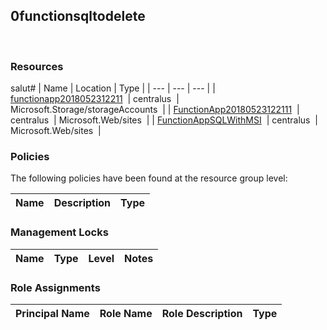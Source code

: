 
## 0functionsqltodelete 
 
### Resources

salut#
| Name | Location | Type |
| --- | --- | --- |
| [functionapp2018052312211](functionapp2018052312211--652318646.md)  | centralus  | Microsoft.Storage/storageAccounts  |
| [FunctionApp20180523122111](FunctionApp20180523122111--222724267.md)  | centralus  | Microsoft.Web/sites  |
| [FunctionAppSQLWithMSI](FunctionAppSQLWithMSI-1936108377.md)  | centralus  | Microsoft.Web/sites  |

### Policies
The following policies have been found at the resource group level: 

| Name | Description | Type |
| --- | --- | --- |

### Management Locks


| Name | Type | Level | Notes |
| --- | --- | --- | --- |

### Role Assignments


| Principal Name | Role Name | Role Description | Type |
| --- | --- | --- | --- |
